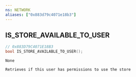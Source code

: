 ```yaml
---
ns: NETWORK
aliases: ["0x883d79c4071e18b3"]
---
```

## IS_STORE_AVAILABLE_TO_USER

```c
// 0x883D79C4071E18B3
bool IS_STORE_AVAILABLE_TO_USER();
```

```
None

Retrieves if this user has permissions to use the store
```
